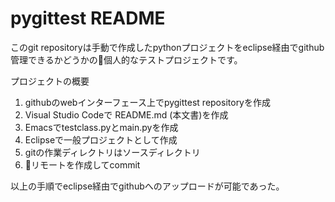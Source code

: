 # pygittest README

このgit repositoryは手動で作成したpythonプロジェクトをeclipse経由でgithub管理できるかどうかの個人的なテストプロジェクトです。

プロジェクトの概要
1. githubのwebインターフェース上でpygittest repositoryを作成
2. Visual Studio Codeで README.md (本文書)を作成
3. Emacsでtestclass.pyとmain.pyを作成
4. Eclipseで一般プロジェクトとして作成
5. gitの作業ディレクトリはソースディレクトリ
6. リモートを作成してcommit

以上の手順でeclipse経由でgithubへのアップロードが可能であった。
